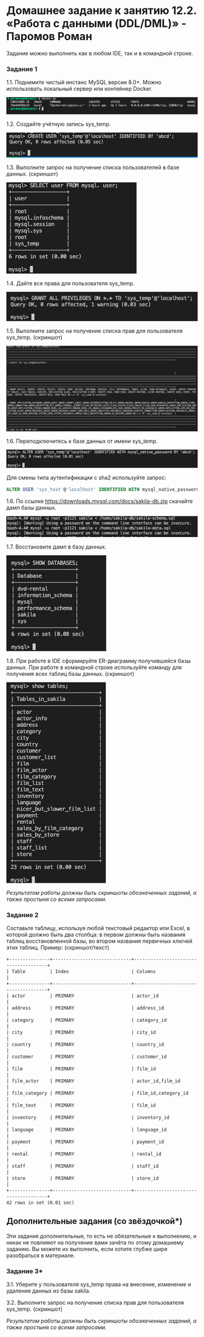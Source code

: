# Домашнее задание к занятию 12.2. «Работа с данными (DDL/DML)» - Паромов Роман

Задание можно выполнить как в любом IDE, так и в командной строке.

### Задание 1
1.1. Поднимите чистый инстанс MySQL версии 8.0+. Можно использовать локальный сервер или контейнер Docker.

![](https://github.com/Romera14/hw_mysql_12-02/blob/main/1.1%20dcker_sql.png)

1.2. Создайте учётную запись sys_temp.

![](https://github.com/Romera14/hw_mysql_12-02/blob/main/1.2%20создание%20пользователя.png)

1.3. Выполните запрос на получение списка пользователей в базе данных. (скриншот)

![](https://github.com/Romera14/hw_mysql_12-02/blob/main/1.3%20все%20пользователи.png)

1.4. Дайте все права для пользователя sys_temp. 

![](https://github.com/Romera14/hw_mysql_12-02/blob/main/1.4%20добавление%20прав%20пользователю.png)

1.5. Выполните запрос на получение списка прав для пользователя sys_temp. (скриншот)

![](https://github.com/Romera14/hw_mysql_12-02/blob/main/1.5%20права%20пользователя.png)

1.6. Переподключитесь к базе данных от имени sys_temp.

![](https://github.com/Romera14/hw_mysql_12-02/blob/main/1.6%20смена%20пользователя.png)

Для смены типа аутентификации с sha2 используйте запрос: 
```sql
ALTER USER 'sys_test'@'localhost' IDENTIFIED WITH mysql_native_password BY 'password';
```
1.6. По ссылке https://downloads.mysql.com/docs/sakila-db.zip скачайте дамп базы данных.

![](https://github.com/Romera14/hw_mysql_12-02/blob/main/1.7%20восстановление%20из%20дампа.png)

1.7. Восстановите дамп в базу данных.

![](https://github.com/Romera14/hw_mysql_12-02/blob/main/1.7%20все%20базы.png)

1.8. При работе в IDE сформируйте ER-диаграмму получившейся базы данных. При работе в командной строке используйте команду для получения всех таблиц базы данных. (скриншот)

![](https://github.com/Romera14/hw_mysql_12-02/blob/main/1.8%20все%20таблицы%20базы.png)

*Результатом работы должны быть скриншоты обозначенных заданий, а также простыня со всеми запросами.*


### Задание 2
Составьте таблицу, используя любой текстовый редактор или Excel, в которой должно быть два столбца: в первом должны быть названия таблиц восстановленной базы, во втором названия первичных ключей этих таблиц. Пример: (скриншот/текст)
```
+---------------+-----------------------------+--------------------------------------+
| Table         | Index                       | Columns                              |
+---------------+-----------------------------+--------------------------------------+
| actor         | PRIMARY                     | actor_id                             |
| address       | PRIMARY                     | address_id                           |
| category      | PRIMARY                     | category_id                          |
| city          | PRIMARY                     | city_id                              |
| country       | PRIMARY                     | country_id                           |
| customer      | PRIMARY                     | customer_id                          |
| film          | PRIMARY                     | film_id                              |
| film_actor    | PRIMARY                     | actor_id,film_id                     |
| film_category | PRIMARY                     | film_id,category_id                  |
| film_text     | PRIMARY                     | film_id                              |
| inventory     | PRIMARY                     | inventory_id                         |
| language      | PRIMARY                     | language_id                          |
| payment       | PRIMARY                     | payment_id                           |
| rental        | PRIMARY                     | rental_id                            |
| staff         | PRIMARY                     | staff_id                             |
| store         | PRIMARY                     | store_id                             |
+---------------+-----------------------------+--------------------------------------+
42 rows in set (0.01 sec)
```


## Дополнительные задания (со звёздочкой*)
Эти задания дополнительные, то есть не обязательные к выполнению, и никак не повлияют на получение вами зачёта по этому домашнему заданию. Вы можете их выполнить, если хотите глубже шире разобраться в материале.

### Задание 3*
3.1. Уберите у пользователя sys_temp права на внесение, изменение и удаление данных из базы sakila.

3.2. Выполните запрос на получение списка прав для пользователя sys_temp. (скриншот)

*Результатом работы должны быть скриншоты обозначенных заданий, а также простыня со всеми запросами.*
